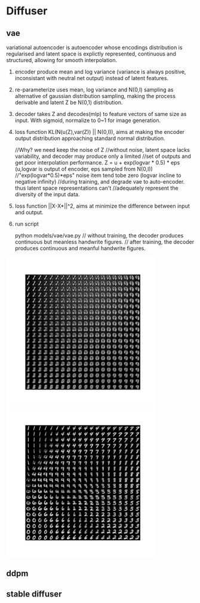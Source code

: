 
# Diffuser
## vae
variational autoencoder is autoencoder whose encodings distribution is regularised and latent 
space is explictly represented, continuous and structured, allowing for smooth interpolation. 
1) encoder produce mean and log variance (variance is always positive, inconsistant with 
   neutral net output) instead of latent features.
2) re-parameterize uses mean, log variance and N(0,I) sampling as alternative of gaussian 
   distribution sampling, making the process derivable and latent Z be N(0,1) distribution.
3) decoder takes Z and decodes(mlp) to feature vectors of same size as input. With sigmoid,
   normalize to 0~1 for image generation.
4) loss function KL(N(u(Z),var(Z)) || N(0,I)), aims at making the encoder output distribution 
   approaching standard normal distribution.

	//Why? we need keep the noise of Z 
	//without noise, latent space lacks variability, and decoder may produce only a limited 
	//set of outputs and get poor interpolation performance.
	Z = u + exp(logvar * 0.5) * eps 
	(u,logvar is output of encoder, eps sampled from N(0,I))
	//"exp(logvar*0.5)*eps" noise item tend tobe zero (logvar incline to negative infinity) 
	//during training, and degrade vae to auto-encoder. thus latent space representations can't 
	//adequately represent the diversity of the input data.

6) loss function ||X-X*||^2, aims at minimize the difference between input and output.

7) run script

	python models/vae/vae.py
	// without training, the decoder produces continuous but meanless handwrite figures.
	// after training, the decoder produces continuous and meanful handwrite figures.

<img src="../assets/vae_chaos.png" width="400" />
<img src="../assets/vae_trained.png" width="400" /> 


## ddpm

## stable diffuser
